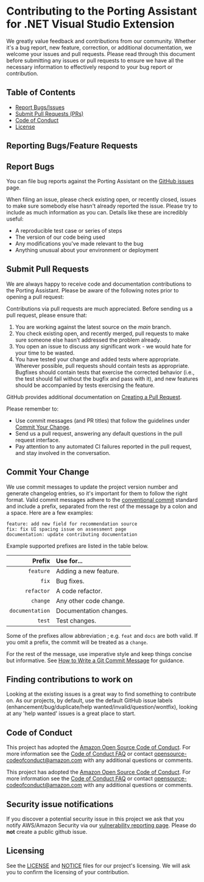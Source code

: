 # Contributing to the Porting Assistant for .NET Visual Studio Extension

We greatly value feedback and contributions from our community. Whether it's a bug report, new feature, correction, or additional documentation, we welcome your issues and pull requests. Please read through this document before submitting any issues or pull requests to ensure we have all the necessary information to effectively respond to your bug report or contribution.

## Table of Contents

* [Report Bugs/Issues](#report-bugs)
* [Submit Pull Requests (PRs)](#submit-pull-requests)
* [Code of Conduct](#code-of-conduct)
* [License](#license)

## Reporting Bugs/Feature Requests

## Report Bugs

You can file bug reports against the Porting Assistant on the [GitHub issues][issues] page.

When filing an issue, please check existing open, or recently closed, issues to make sure somebody else hasn't already
reported the issue. Please try to include as much information as you can. Details like these are incredibly useful:

* A reproducible test case or series of steps
* The version of our code being used
* Any modifications you've made relevant to the bug
* Anything unusual about your environment or deployment


## Submit Pull Requests

We are always happy to receive code and documentation contributions to the Porting Assistant. Please be aware of the following notes prior to opening a pull request:

Contributions via pull requests are much appreciated. Before sending us a pull request, please ensure that:

1. You are working against the latest source on the *main* branch.
2. You check existing open, and recently merged, pull requests to make sure someone else hasn't addressed the problem already.
3. You open an issue to discuss any significant work - we would hate for your time to be wasted.
4. You have tested your change and added tests where appropriate. Wherever possible, pull requests should contain tests as appropriate. Bugfixes should contain tests that exercise the corrected behavior (i.e., the test should fail without the bugfix and pass with it), and new features should be accompanied by tests exercising the feature.

GitHub provides additional documentation on [Creating a Pull Request](https://help.github.com/articles/creating-a-pull-request/).

Please remember to:
* Use commit messages (and PR titles) that follow the guidelines under [Commit Your Change](#commit-your-change).
* Send us a pull request, answering any default questions in the pull request interface.
* Pay attention to any automated CI failures reported in the pull request, and stay involved in the conversation.

## Commit Your Change

We use commit messages to update the project version number and generate changelog entries, so it's important for them to follow the right format. Valid commit messages adhere to the [conventional commit][conventional-commit] standard and include a prefix, separated from the rest of the message by a colon and a space. Here are a few examples:

```
feature: add new field for recommendation source
fix: fix UI spacing issue on assessment page
documentation: update contributing documentation
```

Example supported prefixes are listed in the table below.

| Prefix          | Use for...                                                                                     |
|----------------:|:-----------------------------------------------------------------------------------------------|
| `feature`       | Adding a new feature.                                                                          |
| `fix`           | Bug fixes.                                                                                     |
| `refactor`      | A code refactor.                                                                                   |
| `change`        | Any other code change.                                                                         |
| `documentation` | Documentation changes.                                                                         |
| `test`          | Test changes.                                                                         |

Some of the prefixes allow abbreviation ; e.g. `feat` and `docs` are both valid. If you omit a prefix, the commit will be treated as a `change`.

For the rest of the message, use imperative style and keep things concise but informative. See [How to Write a Git Commit Message](https://chris.beams.io/posts/git-commit/) for guidance.

## Finding contributions to work on
Looking at the existing issues is a great way to find something to contribute on. As our projects, by default, use the default GitHub issue labels (enhancement/bug/duplicate/help wanted/invalid/question/wontfix), looking at any 'help wanted' issues is a great place to start.


## Code of Conduct
This project has adopted the [Amazon Open Source Code of Conduct](https://aws.github.io/code-of-conduct).
For more information see the [Code of Conduct FAQ](https://aws.github.io/code-of-conduct-faq) or contact
opensource-codeofconduct@amazon.com with any additional questions or comments.

This project has adopted the [Amazon Open Source Code of Conduct][code-of-conduct]. For more information see the [Code of Conduct FAQ][code-of-conduct-faq] or contact opensource-codeofconduct@amazon.com with any additional questions or comments.

## Security issue notifications
If you discover a potential security issue in this project we ask that you notify AWS/Amazon Security via our [vulnerability reporting page](http://aws.amazon.com/security/vulnerability-reporting/). Please do **not** create a public github issue.


## Licensing

See the [LICENSE](./LICENSE) and [NOTICE](./NOTICE) files for our project's licensing. We will ask you to confirm the licensing of your contribution.

[issues]: https://github.com/aws/porting-assistant-dotnet-visual-studio-ide-extension/issues
[pr]: https://github.com/aws/porting-assistant-dotnet-visual-studio-ide-extension/pulls
[license]: http://aws.amazon.com/apache2.0/
[homebrew]: http://brew.sh/
[cla]: http://en.wikipedia.org/wiki/Contributor_License_Agreement
[code-of-conduct]: https://aws.github.io/code-of-conduct
[code-of-conduct-faq]: https://aws.github.io/code-of-conduct-faq
[conventional-commit]: https://conventionalcommits.org/